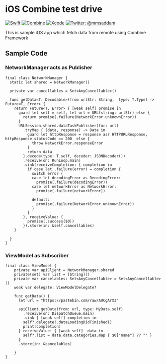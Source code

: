 # iOS Combine test drive
 	
[![Swift](https://img.shields.io/badge/Swift-5.3.2-brightgreen)](https://swift.org/)
[![Combine](https://img.shields.io/badge/Combine-Framework-green)](https://developer.apple.com/documentation/combine)
[![Xcode](https://img.shields.io/badge/Xcode-13-yellowgreen)](https://developer.apple.com/)
[![Twitter: @mmsaddam](https://img.shields.io/twitter/follow/espadrine.svg?style=social&logo=twitter&label=Follow)](https://twitter.com/saddm_ruet)

This is sample iOS app which fetch data from remote using Combine Framework

## Sample Code
  ### NetworkManager acts as Publisher
    
    final class NetworkManager {
      static let shared = NetworkManager()

      private var cancellables = Set<AnyCancellable>()

      func getData<T: Decodable>(from urlStr: String,  type: T.Type) -> Future<T, Error> {
        return Future<T, Error> { [weak self] promise in
          guard let self = self, let url = URL(string: urlStr) else {
            return promise(.failure(NetworkError.unknownError))
          }
          URLSession.shared.dataTaskPublisher(for: url)
            .tryMap { (data, response) -> Data in
              guard let httpResponse = response as? HTTPURLResponse, httpResponse.statusCode == 200  else {
                throw NetworkError.responseError
              }
              return data
            }.decode(type: T.self, decoder: JSONDecoder())
            .receive(on: RunLoop.main)
            .sink(receiveCompletion: { completion in
              if case let .failure(error) = completion {
                switch error {
                case let decodingError as DecodingError:
                  promise(.failure(decodingError))
                case let networkError as NetworkError:
                  promise(.failure(networkError))

                default:
                  promise(.failure(NetworkError.unknownError))
                }
              }
            }, receiveValue: {
              promise(.success($0))
            }).store(in: &self.cancellables)
        }

      }
    }
      
  ### ViewModel as Subscriber
  
    final class ViewModel {
        private var apiClient = NetworkManager.shared
        private(set) var list = [String]()
        private var cancelables: Set<AnyCancellable> = Set<AnyCancellable>()
        weak var delegate: ViewModelDelegate?

        func getData() {
          let url = "https://pastebin.com/raw/A0CgArX3"

          apiClient.getData(from: url, type: MyData.self)
            .receive(on: DispatchQueue.main)
            .sink { [weak self] completion in
            self?.delegate?.dataLoadingDidFinished()
            print(completion)
          } receiveValue: { [weak self]  data in
            self?.list = data.data.categories.map { $0["name"] ?? "" }
          }
          .store(in: &cancelables)

        }
	}


 
 
